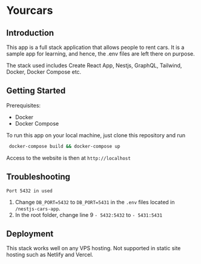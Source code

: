 # Yourcars

## Introduction

This app is a full stack application that allows people to rent cars. It is a sample app for learning, and hence, the .env files are left there on purpose.

The stack used includes Create React App, Nestjs, GraphQL, Tailwind, Docker, Docker Compose etc.


## Getting Started

Prerequisites:
  - Docker
  - Docker Compose
  
To run this app on your local machine, just clone this repository and run
```sh
 docker-compose build && docker-compose up
 ```
 
 Access to the website is then at `http://localhost`
 
## Troubleshooting

`Port 5432 in used`

1. Change `DB_PORT=5432` to `DB_PORT=5431` in the `.env` files located in `/nestjs-cars-app`.
2. In the root folder, change line 9 `- 5432:5432` to `- 5431:5431`

## Deployment

This stack works well on any VPS hosting. Not supported in static site hosting such as Netlify and Vercel.
